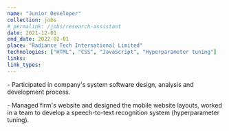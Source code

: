 ```yaml
---
name: "Junior Developer"
collection: jobs
# permalink: /jobs/research-assistant
date: 2021-12-01
end_date: 2022-02-01
place: "Radiance Tech International Limited"
technologies: ["HTML", "CSS", "JavaScript", "Hyperparameter tuning"]
links: 
link_types: 
---
```

<P>
  - Participated in company's system software design, analysis and development process. 
</P>
<P>
  - Managed firm's website and designed the mobile website layouts, worked in a team to develop a speech-to-text recognition system (hyperparameter tuning).
</P>